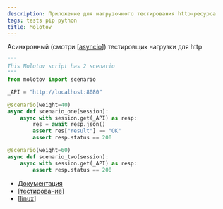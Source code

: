 ```yaml
---
description: Приложение для нагрузочного тестирования http-ресурса
tags: tests pip python
title: Molotov
---
```

Асинхронный (смотри [[asyncio]]) тестировщик нагрузки для http

```python
"""
This Molotov script has 2 scenario
"""
from molotov import scenario

_API = "http://localhost:8080"

@scenario(weight=40)
async def scenario_one(session):
    async with session.get(_API) as resp:
        res = await resp.json()
        assert res["result"] == "OK"
        assert resp.status == 200

@scenario(weight=60)
async def scenario_two(session):
    async with session.get(_API) as resp:
        assert resp.status == 200
```

- [Документация](https://molotov.readthedocs.io/en/stable/)
- [[тестирование]]
- [[linux]]

[//begin]: # "Autogenerated link references for markdown compatibility"
[asyncio]: asyncio "Asyncio"
[тестирование]: ../lists/тестирование "Основные принципы тестровния"
[linux]: ../lists/linux "Linux"
[//end]: # "Autogenerated link references"